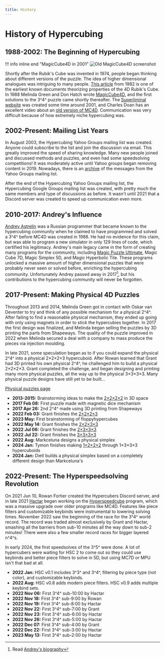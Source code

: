 ```yaml
---
title: History
---
```


# History of Hypercubing

## 1988-2002: The Beginning of Hypercubing

!!! info inline end "MagicCube4D in 2001"
    ![Old MagicCube4D screenshot](https://web.archive.org/web/20060510192810/http://www.superliminal.com/cube/1twist.gif)

Shortly after the Rubik's Cube was invented in 1974, people began thinking about different versions of the puzzle. The idea of higher dimensional analogues was intriguing to many people. [This article](https://udel.edu/~tomkeane/RubikTesseract.pdf) from 1982 is one of the earliest known documents theorizing properties of the 4D Rubik's Cube. In 1988 Melinda Green and Don Hatch wrote [MagicCube4D](/software/magiccube4d.md), and the first solutions to the 3^4^ puzzle came shortly thereafter. The [Superliminal website](https://superliminal.com/) was created some time around 2001, and Charles Doan has an excellent video about an [old version of MC4D](https://www.youtube.com/watch?v=Iade8n4ItPU). Communication was very difficult because of how extremely niche hypercubing was.

## 2002-Present: Mailing List Years

In August 2003, the Hypercubing Yahoo Groups mailing list was created. Anyone could subscribe to the list and join the discussion via email. This greatly improved the speed of sharing knowledge. Many new people joined and discussed methods and puzzles, and even had some speedsolving competitions! It was moderately active until Yahoo groups began removing content in 2019. Nowadays, there is an [archive](https://hypercubing-archive.gitlab.io/) of the messages from the Yahoo Groups mailing list.

After the end of the Hypercubing Yahoo Groups mailing list, the Hypercubing Google Groups mailing list was created, with pretty much the same members and type of discussions as before. It wasn't until 2021 that a Discord server was created to speed up communication even more.

## 2010-2017: Andrey's Influence

[Andrey Astrelin](https://superliminal.com/andrey/) was a Russian programmer that became known to the hypercubing community when he claimed to have programmed and solved a 3^4^ before MC4D was created in 1988. He had no evidence for this claim, but was able to program a new simulator in only 129 lines of code, which certified his legitimacy. Andrey's main legacy came in the form of creating many programs for the community, including [Magic Puzzle Ultimate](/software/magicpuzzleultimate.md), Magic Cube 7D, Magic Simplex 5D, and Magic Hyperbolic Tile. These programs unlocked a massive amount of higher dimensional puzzles that were probably never seen or solved before, enriching the hypercubing community. Unfortunately Andrey passed away in 2017[^1], but his contributions to the hypercubing community will never be forgotten.

## 2017-Present: Making Physical 4D Puzzles

Throughout 2013 and 2014, Melinda Green got in contact with Oskar van Deventer to try and think of any possible mechanism for a physical 2^4^. After failing to find a reasonable physical mechanism, they ended up going with only using magnets in order to stick the hypercubies together. In 2017 the first design was finalized, and Melinda began selling the puzzles by 3D printing the parts from Shapeways. The quality of the puzzle improved in 2022 when Melinda secured a deal with a company to mass produce the pieces via injection moulding.

In late 2021, some speculation began as to if you could expand the physical 2^4^ into a physical 2×2×2×3 hypercuboid. After Rowan learned that Grant had 3D printed his own physical 2^4^, he challenged him to build a physical 2×2×2×3. Grant completed the challenge, and began designing and printing many more physical puzzles, all the way up to the physical 3×3×3×3. Many physical puzzle designs have still yet to be built...

[Physical puzzles page](/puzzles/physical/index.md)

- **2013-2015:** Brainstorming ideas to make the [2×2×2×2](/puzzles/2x2x2x2.md) in 3D space
- **2017 Feb 08:** First puzzle made with magnetic dice mechanism
- **2017 Apr 26:** 2nd 2^4^ made using 3D printing from Shapeways
- **2022 Feb 03:** Grant finishes the [2×2×2×3](/puzzles/physical/2x2x2x3.md)
- **2023 May:** First brainstorming of floppyhypercubes
- **2022 May 14:** Grant finishes the [2×2×3×3](/puzzles/physical/2x2x3x3.md)
- **2022 Jul 06:** Grant finishes the [2×3×3×3](/puzzles/physical/2x3x3x3.md)
- **2022 Jul 22:** Grant finishes the [3×3×3×3](/puzzles/physical/3x3x3x3.md)
- **2022 Aug:** Markceluna designs a physical simplex
- **2024 Jan:** Tymon finishes making [1×2×2×2](/puzzles/physical/1x2x2x2.md) through 1×3×3×3 hypercuboids
- **2024 Jan:** Dietl builds a physical simplex based on a completely different design than Markceluna's

## 2022-Present: The Hyperspeedsolving Revolution

On 2021 Jun 10, Rowan Fortier created the Hypercubers Discord server, and in late 2021 [Hactar](/leaderboards/solvers/hactar.md) began working on the [Hyperspeedcube](/software/hyperspeedcube.md) program, which was a massive upgrade over older programs like MC4D. Features like piece filters and customizable keybinds were instrumental to lowering solving times. November 2022 saw the beginning of the race for the 3^4^ world record. The record was traded almost exclusively by Grant and Hactar, smashing all the barriers from sub-10 minutes all the way down to sub-2 minutes! There were also a few smaller record races for bigger layered n^4^s.

In early 2024, the first speedsolves of the 3^5^ were done. A lot of hypercubers were waiting for HSC 2 to come out so they could use keybinds and better piece filters to solve in 5D, but using MC7D or MPU isn't that bad at all.

- **2022 Jan:** HSC v0.1 includes 3^3^ and 3^4^, filtering by piece type (not color), and customizable keybinds.
- **2022 Aug:** HSC v0.8 adds modern piece filters. HSC v0.9 adds multiple keybind sets.
- **2022 Nov 06:** First 3^4^ sub-10:00 by Hactar
- **2022 Nov 18:** First 3^4^ sub-9:00 by Rowan
- **2022 Nov 19:** First 3^4^ sub-8:00 by Hactar
- **2022 Nov 22:** First 3^4^ sub-7:00 by Grant
- **2022 Nov 23:** First 3^4^ sub-6:00 by Hactar
- **2022 Nov 26:** First 3^4^ sub-5:00 by Hactar
- **2022 Dec 07:** First 3^4^ sub-4:00 by Grant
- **2022 Dec 22:** First 3^4^ sub-3:00 by Hactar
- **2023 May 13:** First 3^4^ sub-2:00 by Hactar

[^1]: Read [Andrey's biography](https://superliminal.com/andrey/biography.html)
